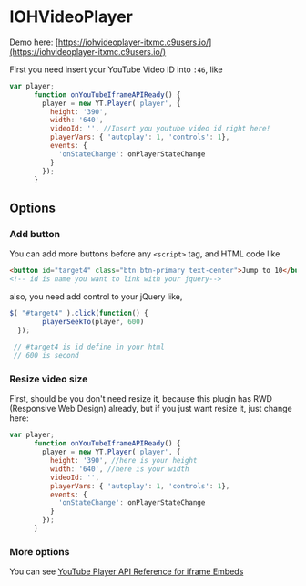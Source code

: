 # IOHVideoPlayer

Demo here: [https://iohvideoplayer-itxmc.c9users.io/](https://iohvideoplayer-itxmc.c9users.io/)

First you need insert your YouTube Video ID into `:46`, like

```javascript
var player;
      function onYouTubeIframeAPIReady() {
        player = new YT.Player('player', {
          height: '390',
          width: '640',
          videoId: '', //Insert you youtube video id right here!
          playerVars: { 'autoplay': 1, 'controls': 1},
          events: {
            'onStateChange': onPlayerStateChange
          }
        });
      }
```

## Options
### Add button
You can add more buttons before any `<script>` tag, and HTML code like
```html
<button id="target4" class="btn btn-primary text-center">Jump to 10</button>
<!-- id is name you want to link with your jquery-->
```
also, you need add control to your jQuery like,
```javascript
$( "#target4" ).click(function() {
        playerSeekTo(player, 600)
  });
  
 // #target4 is id define in your html
 // 600 is second
```
### Resize video size
First, should be you don't need resize it, because this plugin has RWD (Responsive Web Design) already, but if you just want resize it, just change here:

```javascript
var player;
      function onYouTubeIframeAPIReady() {
        player = new YT.Player('player', {
          height: '390', //here is your height
          width: '640', //here is your width
          videoId: '', 
          playerVars: { 'autoplay': 1, 'controls': 1},
          events: {
            'onStateChange': onPlayerStateChange
          }
        });
      }
```

### More options
You can see [YouTube Player API Reference for iframe Embeds](https://developers.google.com/youtube/iframe_api_reference)
